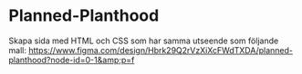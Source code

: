 # Planned-Planthood
Skapa sida med HTML och CSS som har samma utseende som följande mall: https://www.figma.com/design/Hbrk29Q2rVzXiXcFWdTXDA/planned-planthood?node-id=0-1&amp;p=f
